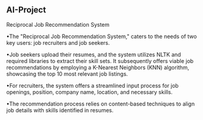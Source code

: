 ## AI-Project 
Reciprocal Job Recommendation System

•The "Reciprocal Job Recommendation System," caters to the needs of two key users: job recruiters and job seekers.

•Job seekers upload their resumes, and the system utilizes NLTK and required libraries to extract their skill sets. It subsequently offers viable job recommendations by employing a K-Nearest Neighbors (KNN) algorithm, showcasing the top 10 most relevant job listings.

•For recruiters, the system offers a streamlined input process for job openings, position, company name, location, and necessary skills.

•The recommendation process relies on content-based techniques to align job details with skills identified in resumes.
